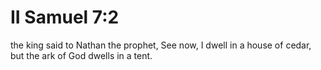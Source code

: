 # II Samuel 7:2

the king said to Nathan the prophet, See now, I dwell in a house of cedar, but the ark of God dwells in a tent.
